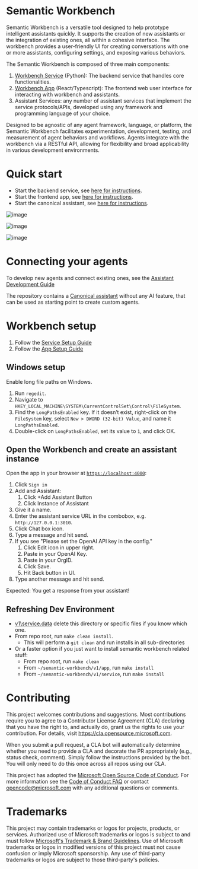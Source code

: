 # Semantic Workbench

Semantic Workbench is a versatile tool designed to help prototype intelligent assistants quickly. It supports the creation of new assistants or the integration of existing ones, all within a cohesive interface. The workbench provides a user-friendly UI for creating conversations with one or more assistants, configuring settings, and exposing various behaviors.

The Semantic Workbench is composed of three main components:

1.	[Workbench Service](semantic-workbench/v1/service/README.md) (Python): The backend service that handles core functionalities.
2.	[Workbench App](semantic-workbench/v1/app/README.md) (React/Typescript): The frontend web user interface for interacting with workbench and assistants.
3.	Assistant Services: any number of assistant services that implement the service protocols/APIs, developed using any framework and programming language of your choice.

Designed to be agnostic of any agent framework, language, or platform, the Semantic Workbench facilitates experimentation, development, testing, and measurement of agent behaviors and workflows. Agents integrate with the workbench via a RESTful API, allowing for flexibility and broad applicability in various development environments.

# Quick start

* Start the backend service, see [here for instructions](semantic-workbench/v1/service/README.md).
* Start the frontend app, see [here for instructions](semantic-workbench/v1/app/README.md).
* Start the canonical assistant, see [here for instructions](semantic-workbench/v1/service/semantic-workbench-assistant/README.md).

![image](https://github.com/microsoft/semanticworkbench/assets/371009/b97d5467-1da0-4f54-ab51-abfebd54ba33)

![image](https://github.com/microsoft/semanticworkbench/assets/371009/0abc128b-fe6d-4148-927a-68ba2bc16a94)

![image](https://github.com/microsoft/semanticworkbench/assets/371009/55ccba18-3f0a-4ad6-ba18-a4d3c8b36a54)

# Connecting your agents

To develop new agents and connect existing ones, see the [Assistant Development Guide](docs/ASSISTANT_DEVELOPMENT_GUIDE.md)

The repository contains a [Canonical assistant](semantic-workbench/v1/service/semantic-workbench-assistant/semantic_workbench_assistant/canonical.py) without any AI feature, that can be used as starting point to create custom agents.

# Workbench setup

1. Follow the [Service Setup Guide](semantic-workbench/v1/service/README.md)
2. Follow the [App Setup Guide](semantic-workbench/v1/app/README.md)

## Windows setup

Enable long file paths on Windows.

   1. Run `regedit`.
   2. Navigate to `HKEY_LOCAL_MACHINE\SYSTEM\CurrentControlSet\Control\FileSystem`.
   3. Find the `LongPathsEnabled` key. If it doesn’t exist, right-click on the `FileSystem` key, select `New > DWORD (32-bit) Value`, and name it `LongPathsEnabled`.
   4. Double-click on `LongPathsEnabled`, set its value to `1`, and click OK.

## Open the Workbench and create an assistant instance

Open the app in your browser at [`https://localhost:4000`](https://localhost:4000):

1. Click `Sign in`
1. Add and Assistant:
   1. Click +Add Assistant Button
   1. Click Instance of Assistant
1. Give it a name.
1. Enter the assistant service URL in the combobox, e.g. `http://127.0.0.1:3010`.
1. Click Chat box icon.
1. Type a message and hit send.
1. If you see "Please set the OpenAI API key in the config."
   1. Click Edit icon in upper right.
   1. Paste in your OpenAI Key.
   1. Paste in your OrgID.
   1. Click Save.
   1. Hit Back button in UI.
1. Type another message and hit send.

Expected: You get a response from your assistant!

## Refreshing Dev Environment

- [v1\service\.data](service.data) delete this directory or specific files if you know which one.
- From repo root, run `make clean install`.
  - This will perform a `git clean` and run installs in all sub-directories
- Or a faster option if you just want to install semantic workbench related stuff:
  - From repo root, run `make clean`
  - From `~/semantic-workbench/v1/app`, run `make install`
  - From `~/semantic-workbench/v1/service`, run `make install`

# Contributing

This project welcomes contributions and suggestions. Most contributions require you to agree to a
Contributor License Agreement (CLA) declaring that you have the right to, and actually do, grant us
the rights to use your contribution. For details, visit <https://cla.opensource.microsoft.com>.

When you submit a pull request, a CLA bot will automatically determine whether you need to provide
a CLA and decorate the PR appropriately (e.g., status check, comment). Simply follow the instructions
provided by the bot. You will only need to do this once across all repos using our CLA.

This project has adopted the [Microsoft Open Source Code of Conduct](https://opensource.microsoft.com/codeofconduct/).
For more information see the [Code of Conduct FAQ](https://opensource.microsoft.com/codeofconduct/faq/) or
contact [opencode@microsoft.com](mailto:opencode@microsoft.com) with any additional questions or comments.

# Trademarks

This project may contain trademarks or logos for projects, products, or services. Authorized use of Microsoft
trademarks or logos is subject to and must follow
[Microsoft's Trademark & Brand Guidelines](https://www.microsoft.com/en-us/legal/intellectualproperty/trademarks/usage/general).
Use of Microsoft trademarks or logos in modified versions of this project must not cause confusion or imply Microsoft sponsorship.
Any use of third-party trademarks or logos are subject to those third-party's policies.
